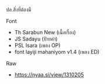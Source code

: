 ปล.สิ่งที่ต้องมี

Font 
- Th Sarabun New (เนื้อเรื่อง)
- JS Sadayu (ป้ายคำ)
- PSL Isara (เพลง OP)
- font layiji mahaniyom v1.4 (เพลง ED)

Raw
- https://nyaa.si/view/1310205